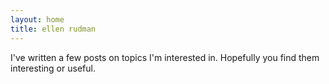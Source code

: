 ```yaml
---
layout: home
title: ellen rudman
---
```


I've written a few posts on topics I'm interested in. Hopefully you find them interesting or useful.